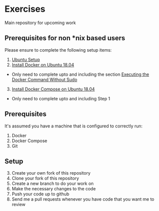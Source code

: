 # Exercises

Main repository for upcoming work

## Prerequisites for non \*nix based users

Please ensure to complete the following setup items:

1. [Ubuntu Setup](ubuntu_setup/README.md)
2. [Install Docker on Ubuntu 18.04](https://linuxize.com/post/how-to-install-and-use-docker-on-ubuntu-18-04/)

- Only need to complete upto and including the section [Executing the Docker Command Without Sudo](https://linuxize.com/post/how-to-install-and-use-docker-on-ubuntu-18-04/#executing-the-docker-command-without-sudo)

3. [Install Docker Compose on Ubuntu 18.04](https://www.digitalocean.com/community/tutorials/how-to-install-docker-compose-on-ubuntu-18-04)

- Only need to complete upto and including Step 1

## Prerequisites

It's assumed you have a machine that is configured to correctly run:

1. Docker
2. Docker Compose
3. Git

## Setup

3. Create your own fork of this repository
4. Clone your fork of this repository
5. Create a new branch to do your work on
6. Make the necessary changes to the code
7. Push your code up to github
8. Send me a pull requests whenever you have code that you want me to review
